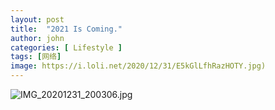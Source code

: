 ```yaml
---
layout: post
title:  "2021 Is Coming."
author: john
categories: [ Lifestyle ]
tags: [网络]
image: https://i.loli.net/2020/12/31/E5kGlLfhRazHOTY.jpg)
---
```

![IMG_20201231_200306.jpg](https://i.loli.net/2020/12/31/E5kGlLfhRazHOTY.jpg)
